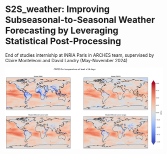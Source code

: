 # S2S_weather: Improving Subseasonal-to-Seasonal Weather Forecasting by Leveraging Statistical Post-Processing
End of studies interniship at INRIA Paris in ARCHES team, supervised by Claire Monteleoni and David Landry (May-November 2024)

![alt text](https://github.com/mayajanvier/S2S_weather/blob/main/crpss_temp_14.png)
